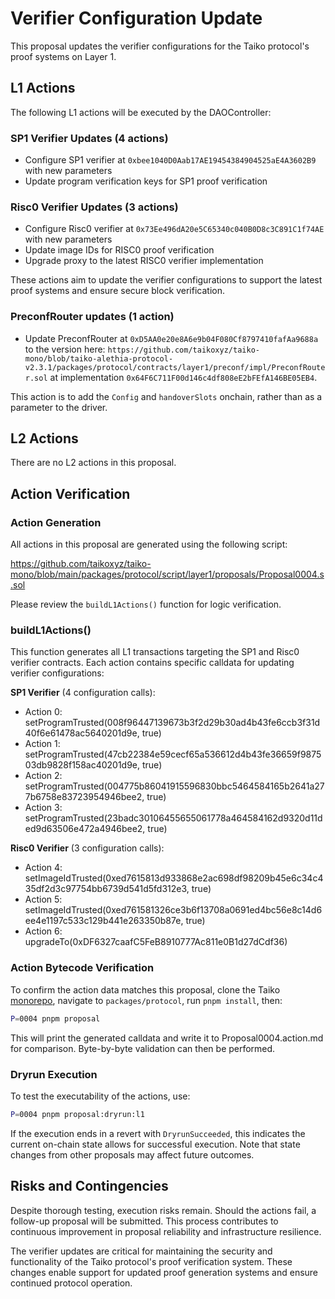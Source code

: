 # Verifier Configuration Update

This proposal updates the verifier configurations for the Taiko protocol's proof systems on Layer 1.

## L1 Actions

The following L1 actions will be executed by the DAOController:

### SP1 Verifier Updates (4 actions)

- Configure SP1 verifier at `0xbee1040D0Aab17AE19454384904525aE4A3602B9` with new parameters
- Update program verification keys for SP1 proof verification

### Risc0 Verifier Updates (3 actions)

- Configure Risc0 verifier at `0x73Ee496dA20e5C65340c040B0D8c3C891C1f74AE` with new parameters
- Update image IDs for RISC0 proof verification
- Upgrade proxy to the latest RISC0 verifier implementation

These actions aim to update the verifier configurations to support the latest proof systems and ensure secure block verification.

### PreconfRouter updates (1 action)

- Update PreconfRouter at `0xD5AA0e20e8A6e9b04F080Cf8797410fafAa9688a` to the version here:
`https://github.com/taikoxyz/taiko-mono/blob/taiko-alethia-protocol-v2.3.1/packages/protocol/contracts/layer1/preconf/impl/PreconfRouter.sol` at implementation `0x64F6C711F00d146c4df808eE2bFEfA146BE05EB4`.

This action is to add the `Config` and `handoverSlots` onchain, rather than as a parameter to the driver.

## L2 Actions

There are no L2 actions in this proposal.

## Action Verification

### Action Generation

All actions in this proposal are generated using the following script:

https://github.com/taikoxyz/taiko-mono/blob/main/packages/protocol/script/layer1/proposals/Proposal0004.s.sol

Please review the `buildL1Actions()` function for logic verification.

### buildL1Actions()

This function generates all L1 transactions targeting the SP1 and Risc0 verifier contracts. Each action contains specific calldata for updating verifier configurations:

**SP1 Verifier** (4 configuration calls):

- Action 0: setProgramTrusted(008f96447139673b3f2d29b30ad4b43fe6ccb3f31d40f6e61478ac5640201d9e, true)
- Action 1: setProgramTrusted(47cb22384e59cecf65a536612d4b43fe36659f987503db9828f158ac40201d9e, true)
- Action 2: setProgramTrusted(004775b86041915596830bbc5464584165b2641a277b6758e83723954946bee2, true)
- Action 3: setProgramTrusted(23badc30106455655061778a464584162d9320d11ded9d63506e472a4946bee2, true)

**Risc0 Verifier** (3 configuration calls):

- Action 4: setImageIdTrusted(0xed7615813d933868e2ac698df98209b45e6c34c435df2d3c97754bb6739d541d5fd312e3, true)
- Action 5: setImageIdTrusted(0xed761581326ce3b6f13708a0691ed4bc56e8c14d6ee4e1197c533c129b441e263350b87e, true)
- Action 6: upgradeTo(0xDF6327caafC5FeB8910777Ac811e0B1d27dCdf36)

### Action Bytecode Verification

To confirm the action data matches this proposal, clone the Taiko [monorepo](https://github.com/taikoxyz/taiko-mono), navigate to `packages/protocol`, run `pnpm install`, then:

```bash
P=0004 pnpm proposal
```

This will print the generated calldata and write it to Proposal0004.action.md for comparison. Byte-by-byte validation can then be performed.

### Dryrun Execution

To test the executability of the actions, use:

```bash
P=0004 pnpm proposal:dryrun:l1
```

If the execution ends in a revert with `DryrunSucceeded`, this indicates the current on-chain state allows for successful execution. Note that state changes from other proposals may affect future outcomes.

## Risks and Contingencies

Despite thorough testing, execution risks remain. Should the actions fail, a follow-up proposal will be submitted. This process contributes to continuous improvement in proposal reliability and infrastructure resilience.

The verifier updates are critical for maintaining the security and functionality of the Taiko protocol's proof verification system. These changes enable support for updated proof generation systems and ensure continued protocol operation.
